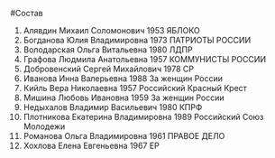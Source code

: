 #Состав
1. Алявдин Михаил Соломонович 1953 ЯБЛОКО
2. Богданова Юлия Владимировна 1973 ПАТРИОТЫ РОССИИ
3. Володарская Ольга Витальевна 1980 ЛДПР
4. Графова Людмила Анатольевна 1957 КОММУНИСТЫ РОССИИ
5. Добровенский Сергей Михайлович 1978 СР
6. Иванова Инна Валерьевна 1988 За женщин России
7. Кийль Вера Николаевна 1957 Российский Красный Крест
8. Мишина Любовь Ивановна 1959 За женщин России
9. Недыхалов Владимир Васильевич 1980 КПРФ
10. Плотникова Екатерина Владимировна 1989 Российский Союз Молодежи
11. Романова Ольга Владимировна 1961 ПРАВОЕ ДЕЛО
12. Хохлова Елена Евгеньевна 1967 ЕР
